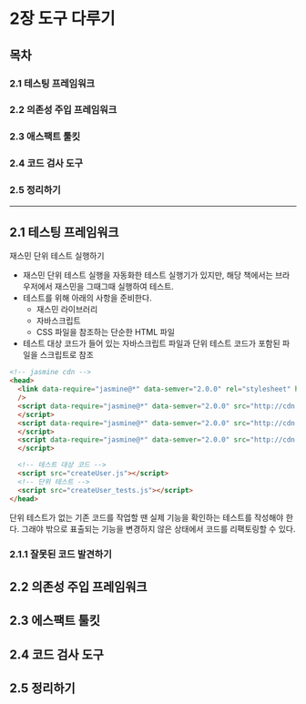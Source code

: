 # 2장 도구 다루기

## 목차

### 2.1 테스팅 프레임워크
### 2.2 의존성 주입 프레임워크
### 2.3 애스팩트 툴킷
### 2.4 코드 검사 도구
### 2.5 정리하기

---

## **2.1 테스팅 프레임워크**

재스민 단위 테스트 실행하기
- 재스민 단위 테스트 실행을 자동화한 테스트 실행기가 있지만, 해당 책에서는 브라우저에서 재스민을 그때그때 실행하여 테스트.
- 테스트를 위해 아래의 사항을 준비한다.
  - 재스민 라이브러리
  - 자바스크립트
  - CSS 파일을 참조하는 단순한 HTML 파일
- 테스트 대상 코드가 들어 있는 자바스크립트 파일과 단위 테스트 코드가 포함된 파일을 스크립트로 참조
```html
<!-- jasmine cdn -->
<head>
  <link data-require="jasmine@*" data-semver="2.0.0" rel="stylesheet" href="http://cdn.jsdelivr.net/jasmine/2.0.0/jasmine.css"
  />
  <script data-require="jasmine@*" data-semver="2.0.0" src="http://cdn.jsdelivr.net/jasmine/2.0.0/jasmine.js">
  </script>
  <script data-require="jasmine@*" data-semver="2.0.0" src="http://cdn.jsdelivr.net/jasmine/2.0.0/jasmine-html.js">
  </script>
  <script data-require="jasmine@*" data-semver="2.0.0" src="http://cdn.jsdelivr.net/jasmine/2.0.0/boot.js">
  </script>

  <!-- 테스트 대상 코드 -->
  <script src="createUser.js"></script>
  <!-- 단위 테스트 -->
  <script src="createUser_tests.js"></script>
</head>
```

단위 테스트가 없는 기존 코드를 작업할 땐 실제 기능을 확인하는 테스트를 작성해야 한다. 그래야 밖으로 표출되는 기능을 변경하지 않은 상태에서 코드를 리팩토링할 수 있다.

### **2.1.1 잘못된 코드 발견하기**
## **2.2 의존성 주입 프레임워크**
## **2.3 에스팩트 툴킷**
## **2.4 코드 검사 도구**
## **2.5 정리하기**


